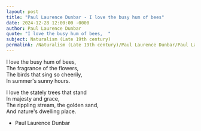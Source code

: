 ```yaml
---
layout: post
title: "Paul Laurence Dunbar - I love the busy hum of bees"
date: 2024-12-28 12:00:00 -0000
author: Paul Laurence Dunbar
quote: "I love the busy hum of bees,  "
subject: Naturalism (Late 19th century)
permalink: /Naturalism (Late 19th century)/Paul Laurence Dunbar/Paul Laurence Dunbar - I love the busy hum of bees
---
```


I love the busy hum of bees,  
The fragrance of the flowers,  
The birds that sing so cheerily,  
In summer's sunny hours.

I love the stately trees that stand  
In majesty and grace,  
The rippling stream, the golden sand,  
And nature's dwelling place.

- Paul Laurence Dunbar
